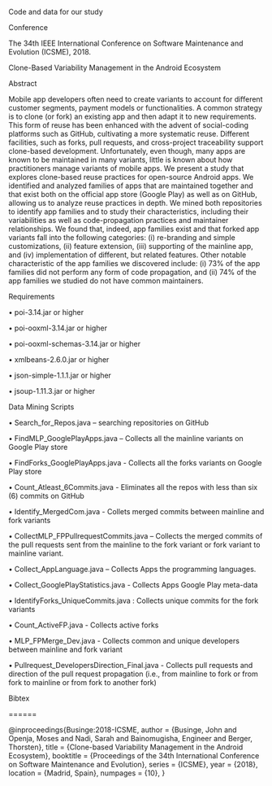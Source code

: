 Code and data for our study 


Conference

The 34th IEEE International Conference on Software Maintenance and Evolution (ICSME), 2018.


Clone-Based Variability Management in the Android Ecosystem

Abstract

Mobile app developers often need to create variants to account for different customer segments, payment models or functionalities. A common strategy is to clone (or fork) an existing app and then adapt it to new requirements. This form of reuse has been enhanced with the advent of social-coding platforms such as GitHub, cultivating a more systematic reuse. Different facilities, such as forks, pull requests, and cross-project traceability support clone-based development. Unfortunately, even though, many apps are known to be maintained in many variants, little is known about how practitioners manage variants of mobile apps.
We present a study that explores clone-based reuse practices for open-source Android apps. We identified and analyzed families of apps that are maintained together and that exist both on the official app store (Google Play) as well as on GitHub, allowing us to analyze reuse practices in depth. We mined both repositories to identify app families and to study their characteristics, including their variabilities as well as code-propagation practices and maintainer relationships. We found that, indeed, app families exist and that forked app variants fall into the following categories: (i) re-branding and simple customizations, (ii) feature extension, (iii) supporting of the mainline app, and (iv) implementation of different, but related features. Other notable characteristic of the app families we discovered include: (i) 73% of the app families did not perform any form of code propagation, and (ii) 74% of the app families we studied do not have common maintainers.


Requirements

• poi-3.14.jar or higher

• poi-ooxml-3.14.jar or higher

• poi-ooxml-schemas-3.14.jar or higher

• xmlbeans-2.6.0.jar or higher

• json-simple-1.1.1.jar or higher

• jsoup-1.11.3.jar or higher


Data Mining Scripts

•	Search_for_Repos.java – searching repositories on GitHub

•	FindMLP_GooglePlayApps.java – Collects all the mainline variants on Google Play store

•	FindForks_GooglePlayApps.java - Collects all the forks variants on Google Play store

•	Count_Atleast_6Commits.java - Eliminates all the repos with less than six (6) commits on GitHub

•	Identify_MergedCom.java - Collets merged commits between mainline and fork variants

•	CollectMLP_FPPullrequestCommits.java – Collects the merged commits of the pull requests sent from the mainline to the fork variant or fork variant to mainline variant.

•	Collect_AppLanguage.java – Collects Apps the programming languages.

•	Collect_GooglePlayStatistics.java - Collects Apps Google Play meta-data

•	IdentifyForks_UniqueCommits.java : Collects unique commits for the fork variants

•	Count_ActiveFP.java -  Collects active forks

•	 MLP_FPMerge_Dev.java - Collects common and unique developers between mainline and fork variant

•	 Pullrequest_DevelopersDirection_Final.java - Collects pull requests and direction of the pull request propagation (i.e., from mainline to fork or from fork to mainline or from fork to another fork)



Bibtex

======

@inproceedings{Businge:2018-ICSME,
           author = {Businge, John and Openja, Moses and Nadi, Sarah and Bainomugisha, Engineer and Berger, Thorsten},
           title = {Clone-based Variability Management in the Android Ecosystem},
           booktitle = {Proceedings of the 34th International Conference on Software Maintenance and Evolution},
           series = {ICSME},
           year = {2018},
           location = {Madrid, Spain},
           numpages = {10},
}




